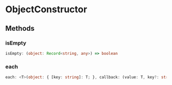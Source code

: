 <!--
 * @Author: haifeng.lu haifeng.lu@ly.com
 * @Date: 2022-12-21 10:44:13
 * @LastEditors: haifeng.lu
 * @LastEditTime: 2022-12-21 10:44:15
 * @Description: 
-->
# ObjectConstructor

## Methods

### isEmpty

```ts
isEmpty: (object: Record<string, any>) => boolean
```

### each

```ts
each: <T>(object: { [key: string]: T; }, callback: (value: T, key?: string) => boolean | void, context?: any) => boolean
```
